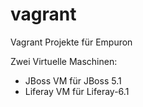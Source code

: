 # vagrant
Vagrant Projekte für Empuron

Zwei Virtuelle Maschinen:
 - JBoss VM für JBoss 5.1
 - Liferay VM für Liferay-6.1

